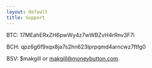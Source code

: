 ```yaml
---
layout: default
title: Support
---
```


BTC: 17MEahERxZH6pwWy4z7wWBZvH4rRnv3F7i

BCH: qpz6g6f9xqx8ja7s2hn623lprpqmd4arncwz7ftfg0

BSV: $makgill or makgill@moneybutton.com.
